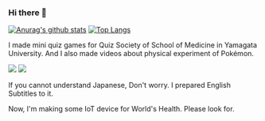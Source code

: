 ### Hi there 👋
[![Anurag's github stats](https://github-readme-stats.vercel.app/api?username=MorleyJune&show_icons=true&theme=tokyonight)](https://github.com/MorleyJune/github-readme-stats)
[![Top Langs](https://github-readme-stats.vercel.app/api/top-langs/?username=MorleyJune&theme=tokyonight&langs_count=4&layout=compact)](https://github.com/anuraghazra/github-readme-stats)
<!--
**MorleyJune/MorleyJune** is a ✨ _special_ ✨ repository because its `README.md` (this file) appears on your GitHub profile.

Here are some ideas to get you started:

- 🔭 I’m currently working on ...
- 🌱 I’m currently learning ...
- 👯 I’m looking to collaborate on ...
- 🤔 I’m looking for help with ...
- 💬 Ask me about ...
- 📫 How to reach me: ...
- 😄 Pronouns: ...
- ⚡ Fun fact: ...
-->

I made mini quiz games for Quiz Society of School of Medicine in Yamagata University.
And I also made videos about physical experiment of Pokémon.

[![](http://img.youtube.com/vi/XcaR6EtB-vM/0.jpg)](http://www.youtube.com/watch?v=XcaR6EtB-vM "ponyta")
[![](http://img.youtube.com/vi/HACRlFimfkE/0.jpg)](http://www.youtube.com/watch?v=HACRlFimfkE "Dragonite")

If you cannot understand Japanese, Don't worry. I prepared English Subtitles to it.

Now, I'm making some IoT device for World's Health.
Please look for.
